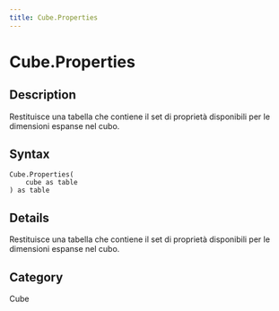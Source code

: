 ```yaml
---
title: Cube.Properties
---
```


# Cube.Properties


## Description

Restituisce una tabella che contiene il set di proprietà disponibili per le dimensioni espanse nel cubo.


## Syntax

```powerquery
Cube.Properties(
    cube as table
) as table
```


## Details

Restituisce una tabella che contiene il set di proprietà disponibili per le dimensioni espanse nel cubo.



## Category
Cube
